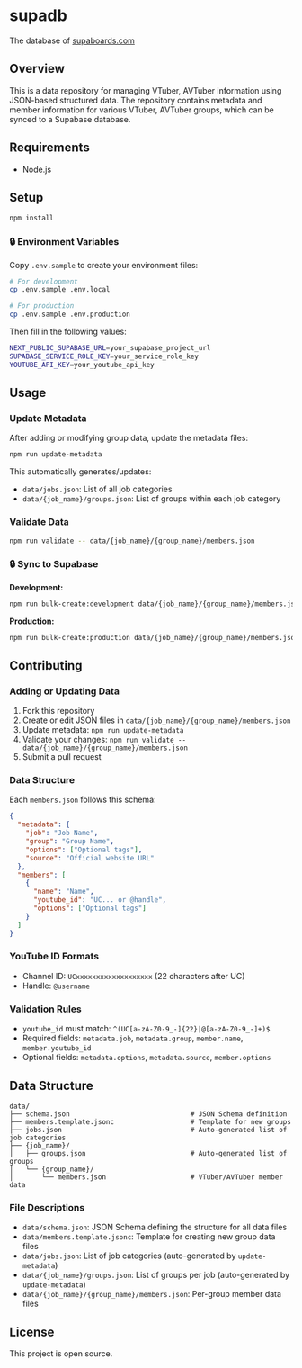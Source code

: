 # supadb

The database of [supaboards.com](https://supaboards.com)

## Overview

This is a data repository for managing VTuber, AVTuber information using JSON-based structured data. The repository contains metadata and member information for various VTuber, AVTuber groups, which can be synced to a Supabase database.

## Requirements

- Node.js

## Setup

```bash
npm install
```

### 🔒 Environment Variables

Copy `.env.sample` to create your environment files:

```bash
# For development
cp .env.sample .env.local

# For production
cp .env.sample .env.production
```

Then fill in the following values:

```bash
NEXT_PUBLIC_SUPABASE_URL=your_supabase_project_url
SUPABASE_SERVICE_ROLE_KEY=your_service_role_key
YOUTUBE_API_KEY=your_youtube_api_key
```

## Usage

### Update Metadata

After adding or modifying group data, update the metadata files:

```bash
npm run update-metadata
```

This automatically generates/updates:
- `data/jobs.json`: List of all job categories
- `data/{job_name}/groups.json`: List of groups within each job category

### Validate Data

```bash
npm run validate -- data/{job_name}/{group_name}/members.json
```

### 🔒 Sync to Supabase

**Development:**
```bash
npm run bulk-create:development data/{job_name}/{group_name}/members.json
```

**Production:**
```bash
npm run bulk-create:production data/{job_name}/{group_name}/members.json
```

## Contributing

### Adding or Updating Data

1. Fork this repository
2. Create or edit JSON files in `data/{job_name}/{group_name}/members.json`
3. Update metadata: `npm run update-metadata`
4. Validate your changes: `npm run validate -- data/{job_name}/{group_name}/members.json`
5. Submit a pull request

### Data Structure

Each `members.json` follows this schema:

```json
{
  "metadata": {
    "job": "Job Name",
    "group": "Group Name",
    "options": ["Optional tags"],
    "source": "Official website URL"
  },
  "members": [
    {
      "name": "Name",
      "youtube_id": "UC... or @handle",
      "options": ["Optional tags"]
    }
  ]
}
```

### YouTube ID Formats

- Channel ID: `UCxxxxxxxxxxxxxxxxxxx` (22 characters after UC)
- Handle: `@username`

### Validation Rules

- `youtube_id` must match: `^(UC[a-zA-Z0-9_-]{22}|@[a-zA-Z0-9_-]+)$`
- Required fields: `metadata.job`, `metadata.group`, `member.name`, `member.youtube_id`
- Optional fields: `metadata.options`, `metadata.source`, `member.options`

## Data Structure

```
data/
├── schema.json                              # JSON Schema definition
├── members.template.jsonc                   # Template for new groups
├── jobs.json                                # Auto-generated list of job categories
├── {job_name}/
│   ├── groups.json                          # Auto-generated list of groups
│   └── {group_name}/
│       └── members.json                     # VTuber/AVTuber member data
```

### File Descriptions

- `data/schema.json`: JSON Schema defining the structure for all data files
- `data/members.template.jsonc`: Template for creating new group data files
- `data/jobs.json`: List of job categories (auto-generated by `update-metadata`)
- `data/{job_name}/groups.json`: List of groups per job (auto-generated by `update-metadata`)
- `data/{job_name}/{group_name}/members.json`: Per-group member data files

## License

This project is open source.
